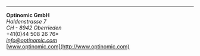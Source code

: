 ____ 

**Optinomic GmbH**   
*Haldenstrasse 7*   
*CH - 8942 Oberrieden*    
+41(0)44 508 26 76*      
*info@optinomic.com*  
[www.optinomic.com](http://www.optinomic.com)    